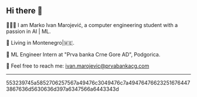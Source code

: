 ## Hi there 👋

<!--
**marojevic4455/marojevic4455** is a ✨ _special_ ✨ repository because its `README.md` (this file) appears on your GitHub profile.

Here are some ideas to get you started:

- 🔭 I’m currently working on ...
- 🌱 I’m currently learning ...
- 👯 I’m looking to collaborate on ...
- 🤔 I’m looking for help with ...
- 💬 Ask me about ...
- 📫 How to reach me: ...
- 😄 Pronouns: ...
- ⚡ Fun fact: ...
-->

👨🏻‍💻 I am Marko Ivan Marojević, a computer engineering student with a passion in AI | ML. 

📍 Living in Montenegro|🇲🇪. 

🤖 ML Engineer Intern at "Prva banka Crne Gore AD", Podgorica. 


📧 Feel free to reach me: ivan.marojevic@prvabankacg.com

---
553239745a5852706257567a49476c3049476c7a494764766232516764473867636d5630636d397a6347566a6443343d
